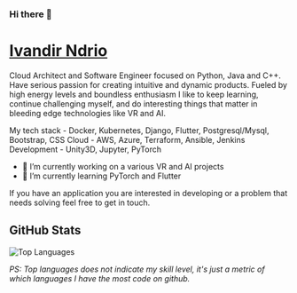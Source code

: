 ### Hi there 👋

# <a href = https://ivandir.com/> Ivandir Ndrio </a> 
Cloud Architect and Software Engineer focused on Python, Java and C++. Have serious passion for creating intuitive and dynamic products. Fueled by high energy levels and boundless enthusiasm I like to keep learning, continue challenging myself, and do interesting things that matter in bleeding edge technologies like VR and AI.

My tech stack - Docker, Kubernetes, Django, Flutter, Postgresql/Mysql, Bootstrap, CSS
Cloud - AWS, Azure, Terraform, Ansible, Jenkins
Development - Unity3D, Jupyter, PyTorch

- 🔭 I’m currently working on a various VR and AI projects
- 🌱 I’m currently learning PyTorch and Flutter

If you have an application you are interested in developing or a problem that needs solving feel free to get in touch.

## GitHub Stats
<!--
![Ivandir's GitHub stats](https://github-readme-stats.vercel.app/api?username=ivandir&show_icons=&private_count=true)
-->
![Top Languages](https://github-readme-stats.vercel.app/api/top-langs/?username=ivandir&layout=compact)

*PS: Top languages does not indicate my skill level, it's just a metric of which languages I have the most code on github.*

<!--
**ivandir/ivandir** is a ✨ _special_ ✨ repository because its `README.md` (this file) appears on your GitHub profile.

Here are some ideas to get you started:

- 🔭 I’m currently working on ...
- 🌱 I’m currently learning ...
- 👯 I’m looking to collaborate on ...
- 🤔 I’m looking for help with ...
- 💬 Ask me about ...
- 📫 How to reach me: ...
- 😄 Pronouns: ...
- ⚡ Fun fact: ...
-->
